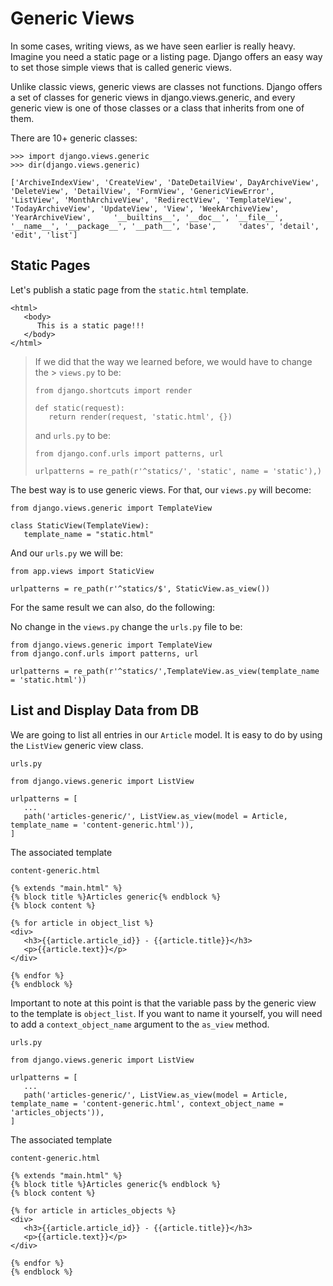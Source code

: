 # Generic Views

In some cases, writing views, as we have seen earlier is really heavy. Imagine you need a static page or a listing page. Django offers an easy way to set those simple views that is called generic views.

Unlike classic views, generic views are classes not functions. Django offers a set of classes for generic views in django.views.generic, and every generic view is one of those classes or a class that inherits from one of them.

There are 10+ generic classes:

    >>> import django.views.generic
    >>> dir(django.views.generic)
    
    ['ArchiveIndexView', 'CreateView', 'DateDetailView', DayArchiveView', 'DeleteView', 'DetailView', 'FormView', 'GenericViewError', 'ListView', 'MonthArchiveView', 'RedirectView', 'TemplateView',     'TodayArchiveView', 'UpdateView', 'View', 'WeekArchiveView', 'YearArchiveView',     '__builtins__', '__doc__', '__file__', '__name__', '__package__', '__path__', 'base',     'dates', 'detail', 'edit', 'list']

## Static Pages

Let's publish a static page from the `static.html` template.

    <html>
       <body> 
          This is a static page!!! 
       </body>
    </html>

> If we did that the way we learned before, we would have to change the > `views.py` to be:
> 
>     from django.shortcuts import render
>     
>     def static(request):
>        return render(request, 'static.html', {})
> 
> and `urls.py` to be:
> 
>     from django.conf.urls import patterns, url
>     
>     urlpatterns = re_path(r'^statics/', 'static', name = 'static'),)

The best way is to use generic views. For that, our `views.py` will become:

    from django.views.generic import TemplateView
    
    class StaticView(TemplateView):
       template_name = "static.html"

And our `urls.py` we will be:

    from app.views import StaticView
    
    urlpatterns = re_path(r'^statics/$', StaticView.as_view())

For the same result we can also, do the following:

No change in the `views.py` change the `urls.py` file to be:

    from django.views.generic import TemplateView
    from django.conf.urls import patterns, url
    
    urlpatterns = re_path(r'^statics/',TemplateView.as_view(template_name = 'static.html'))

## List and Display Data from DB

We are going to list all entries in our `Article` model. It is easy to do by using the `ListView` generic view class. 

`urls.py`

    from django.views.generic import ListView
    
    urlpatterns = [
       ...
       path('articles-generic/', ListView.as_view(model = Article, template_name = 'content-generic.html')),
    ]

The associated template

`content-generic.html`

    {% extends "main.html" %}
    {% block title %}Articles generic{% endblock %}
    {% block content %}
    
    {% for article in object_list %}
    <div>
       <h3>{{article.article_id}} - {{article.title}}</h3>
       <p>{{article.text}}</p>
    </div>
    
    {% endfor %}
    {% endblock %}

Important to note at this point is that the variable pass by the generic view to the template is `object_list`. If you want to name it yourself, you will need to add a `context_object_name` argument to the `as_view` method.

`urls.py`

    from django.views.generic import ListView
    
    urlpatterns = [
       ...
       path('articles-generic/', ListView.as_view(model = Article, template_name = 'content-generic.html', context_object_name = 'articles_objects')),
    ]

The associated template

`content-generic.html`

    {% extends "main.html" %}
    {% block title %}Articles generic{% endblock %}
    {% block content %}
    
    {% for article in articles_objects %}
    <div>
       <h3>{{article.article_id}} - {{article.title}}</h3>
       <p>{{article.text}}</p>
    </div>
    
    {% endfor %}
    {% endblock %}